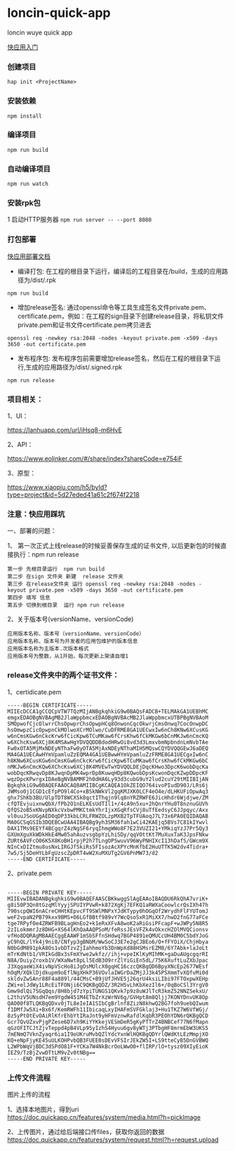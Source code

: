 # loncin-quick-app
loncin wuye quick app

[快应用入门](https://doc.quickapp.cn/)

### 创建项目
``` hap init <ProjectName> ```

### 安装依赖
``` npm install ```

### 编译项目
``` npm run build ```

### 自动编译项目
``` npm run watch ```

### 安装rpk包
1  启动HTTP服务器
``` npm run server -- --port 8080 ```

### 打包部署

[快应用部署文档](https://doc.quickapp.cn/tools/compiling-tools.html)

* 编译打包: 在工程的根目录下运行，编译后的工程目录在/build，生成的应用路径为/dist/.rpk

```
npm run build

```

* 增加release签名: 通过openssl命令等工具生成签名文件private.pem、certificate.pem，例如：在工程的sign目录下创建release目录，将私钥文件private.pem和证书文件certificate.pem拷贝进去

```
openssl req -newkey rsa:2048 -nodes -keyout private.pem -x509 -days 3650 -out certificate.pem

```

* 发布程序包: 发布程序包前需要增加release签名，然后在工程的根目录下运行,生成的应用路径为/dist/.signed.rpk

```
npm run release

```

### 项目相关：

1、UI：

https://lanhuapp.com/url/iHsq8-m6HvE

2、API：

https://www.eolinker.com/#/share/index?shareCode=e754iF

3、原型：

https://www.xiaopiu.com/h5/byId?type=project&id=5d27eded41a61c2f674f2218

### 注意：快应用踩坑

一、部署的问题：

1、 第一次正式上线release的时候妥善保存生成的证书文件, 以后更新包的时候直接执行：npm run release

```
第一步 先根目录运行  npm run build
第二步 在sign 文件夹 新建  release 文件夹
第三步 在release文件夹 运行 openssl req -newkey rsa:2048 -nodes -keyout private.pem -x509 -days 3650 -out certificate.pem
第四步 填写 信息
第五步 切换到根目录  运行 npm run release

```

2、关于版本号(versionName、versionCode)

```
应用版本名称、版本号（versionName、versionCode）
应用版本名称、版本号为开发者的应用包维护的版本信息
应用版本名称为主版本.次版本格式
应用版本号为整数，从1开始，每次更新上架请自增1
```


### release文件夹中的两个证书文件：

1、certidicate.pem

```
-----BEGIN CERTIFICATE-----
MIIEcDCCA1gCCQCpVTW7TQzMIjANBgkqhkiG9w0BAQsFADCB+TELMAkGA1UEBhMC
emgxEDAOBgNVBAgMB2JlaWppbmcxEDAOBgNVBAcMB2JlaWppbmcxUTBPBgNVBAoM
SMOpwofCjcOlwrrChsOpwprChsOpwpHCq8OnwonCqcOkwrjCmsOnwq7CocOnwpDC
hsOmwpzCicOpwpnCkMOlwoXCrMOlwo/CuDFRME8GA1UECwxIw6nCh8KNw6XCusKG
w6nCmsKGw6nCkcKrw6fCicKpw6TCuMKaw6fCrsKhw6fCkMKGw6bCnMKJw6nCmcKQ
w6XChcKsw6XCj8K4MSAwHgYDVQQDDBdodHRwOi8vd3d3LmxvbmNpbndnLmNvbTAe
Fw0xOTA5MjMxNDEyNThaFw0yOTA5MjAxNDEyNThaMIH5MQswCQYDVQQGEwJ6aDEQ
MA4GA1UECAwHYmVpamluZzEQMA4GA1UEBwwHYmVpamluZzFRME8GA1UECgxIw6nC
h8KNw6XCusKGw6nCmsKGw6nCkcKrw6fCicKpw6TCuMKaw6fCrsKhw6fCkMKGw6bC
nMKJw6nCmcKQw6XChcKsw6XCj8K4MVEwTwYDVQQLDEjDqcKHwo3DpcK6wobDqcKa
wobDqcKRwqvDp8KJwqnDpMK4wprDp8KuwqHDp8KQwobDpsKcwonDqcKZwpDDpcKF
wqzDpcKPwrgxIDAeBgNVBAMMF2h0dHA6Ly93d3cubG9uY2lud2cuY29tMIIBIjAN
BgkqhkiG9w0BAQEFAAOCAQ8AMIIBCgKCAQEA1OkZEIQO764ivoPIudD90J/LRs6j
JWMso0j1CGD1cEfpPO9l4Co+xBSkNWkVl2gqKMJXK0LCF4eO4e/dLHKUFiOpwAq3
ghx7ShKb3BU/UlpTDT8WCXSk8qctIThqjn9lq8nYRZRWFE6JicHhdr6Wjdjwe/ZM
cfQTEvjuixnwQbX/fPb2O1nELKEsUdTIl1+/4cA9n5xu+2hQnrYHu0T8nznuGUVh
QfQS2oB5xKNvpNXkcVxbwPMKCtmkYhrIjxXGqRfsCVj8uTfEedsyC6JJpqyc/Axx
vl0uuJSoUGgAED0qDP33kbLCRLFRWZOLzpMXB2TpTFUAoqJ7L73x6PA0EQIDAQAB
MA0GCSqGSIb3DQEBCwUAA4IBAQBg9yh3SM36fah1wCi42KAEjq5BVs7C81kIYwvl
DAX1TMs9EEYf4BCgqrZ4zNgSF6ryqIhmgWWo8F7E23VUZI21+YMkiqYzJ7Pr5Qy3
GXUmXguXkWDkHkE4Mw05ahAuzvsgbpYzLhiSDy/qqVOttKt7MuXuxTaK3JpsFNkw
ZURt6AVFcO06K5X8KoBH1rpjP2h7TLngOPSwuvV96WyPNHIXcI13hDafS/GWcm9X
NInCxDIZtmu8usNxLIRGJfSkiRs5FIsozAcXPYcMnKfbE2HuUTTK5W2dv4Tidra+
7w5/Sj5DeHYLbFgUzscZpDRT4wW2XuMXUTg2GV6PnMW73/d2
-----END CERTIFICATE-----

```

2、private.pem

```

-----BEGIN PRIVATE KEY-----
MIIEvwIBADANBgkqhkiG9w0BAQEFAASCBKkwggSlAgEAAoIBAQDU6RkQhA7vriK+
g8i50P3Qn8tGzqMlYyyjSPUIYPVwR+k872XgKj7EFKQ1aRWXaCoowlcrQsIXh47h
790scpQWI6nACreCHHtKEpvcFT9SWlMNPxYJdKTypy0hOGqOf2WrydhFlFYUTomJ
weF2vpaN2PB79kxx9BMS+O6LGfBBtf989vY7WcQsoSxR1MiXX7/hwD2fnG77aFCe
tge7RPyfOe4ZRWFB9BLagHnEo2+k1eRxXFvA8woK2aRiGsiPFcapF+wJWPy5N8R5
2zILokmmrJz8DHG+XS64lKhQaAAQPSoM/feRssJEsVFZk4vOkxcHZOlMVQCionsv
vfHo8DQRAgMBAAECggEAAWF1mSbSFfnSHdwq7BGP4891eQMUCcUH4BM0C5bdYJoG
yC9hQL/lYk4j9ni0/CNfyp3gBNbM/WwSoCJ3E7e2gCJBEo6/O+fFYOiX/ChjHbya
N0bGdM891pkA8Os1vbDTzvZjIahhmoYb3DnWpXd88HSMsrEZM8/6Y7Abk+laJoLt
mTrKdNtb1/VRIkGdBx3sFmXYwe2wkfz//ihj+vpeIKlKyMIhMK+gaDuAUgcgqrRI
N8A/DuiyZroxb1V/WXaNwt8pLl5EdB3O9rrZlYiGiEn5dL/75K6XuftLuZXbJpac
J3XqgaeWiX4ivNpVScHo8iJgOsMUlcX0gqHC16czcQKBgQD6BpyXNcEp2677WEsf
hOqM/XQklDjdkupm9oEflNgXHkP36VOvlaIWGrDaZMjJJ3k45PSXmmTvXQfvMi0d
skldvZwSAnr88F4a889l/44CMsC+B9jUfJHVE5j26qrU4ksiLIbi97FTOxpwXEHp
ZWi+elJdWy1LRcEiTFONji6C9QKBgQDZ/3R2H5vLhKbXezIl6+/0qBoCSl3YrgV0
Gmw9dlQi7SGqQqs/8H8bjd7zYpiTUNGS1QKvk7p9z8uWJlTcR3kmZ52NNZSekxU/
L2thzV5UNsdH7em9YgdW451M4ETbZrXzWrNV6g/GVHpt8m8Qljj7KONYDnvUK8Op
QAO00f8TLQKBgQDxv0jTL8eIeIA1SIbCgBrlnf8ZizN8khwQ2BG7foh9uebQIwum
f1DMfJw5Xi+Bx6f/KemRWFh11IbicaqLxyIHAFmSVFGklaj3+Hu1TKZ7W6VfWGj/
8z5yPtOtEvOAiRlKfrEhbYtIRaJnt9yHFmVznwRafdlKqbR3PEOhYDN6rQKBgQCD
Gcr7QvUZxvPjgPZese6D7xh9KiYYKkejVESmDeR5gKyPTTrZ4BNBCef77N6fMapn
qGzOFITCJtZjvTeppd4pB4VLp95yIzhS4Hyuu6gv8yWTj3PTbgHF8mrmEbW3UKS5
7mENmQ7VknZyaqr6ia1I9oUKruMvbQZlYdcYxnWlHQKBgQDYrlQWdKtLEzMmpjXO
KQ+eNpFjyKE45uULKOHPvbQB3FUEE0sDEvVFSIrJEkZW5I+LS9tteCyB5DnGVBWQ
L2WPbWqVjBDC3dSPdO81F+YCKa7W4NkBcrOoLWwO0+flIRP/lO+tysz09XIyEioK
IEZ9/TzBjZvwDTtLM9vZv0tNBg==
-----END PRIVATE KEY-----

```


### 上传文件流程

图片上传的流程

1、选择本地图片，得到uri
https://doc.quickapp.cn/features/system/media.html?h=pickImage

2、上传图片，通过给后端接口传files，获取你返回的数据
https://doc.quickapp.cn/features/system/request.html?h=request.upload

